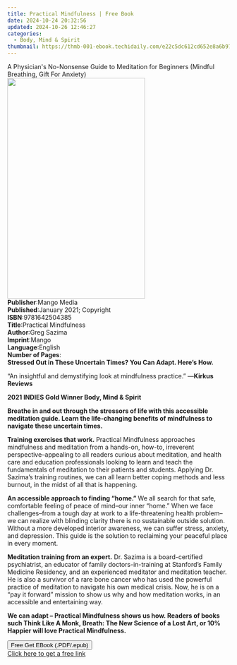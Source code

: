 ```yaml
---
title: Practical Mindfulness | Free Book
date: 2024-10-24 20:32:56
updated: 2024-10-26 12:46:27
categories:
  - Body, Mind & Spirit
thumbnail: https://thmb-001-ebook.techidaily.com/e22c5dc612cd652e8a6b970da4127b7af31e85319adccd56c339ccf71be15460.jpg
---
```

<main id="book-container">
  <div class="flex flex-col">
    <div class="book-brief flex-1 py-6 px-4 sm:p-6 md:py-10 md:px-8">
      <!-- brief-->
      <div class="book-brief-main">
        A Physician's No-Nonsense Guide to Meditation for Beginners (Mindful
        Breathing, Gift For Anxiety)
      </div>
    </div>
    <div
      class="book-meta-info flex-1 grid gap-4 col-start-1 col-end-3 row-start-1 sm:mb-6 sm:grid-cols-4 lg:gap-6 lg:col-start-2 lg:row-end-6 lg:row-span-6 lg:mb-0"
    >
      <div
        class="book-meta-info-left place-content-center mt-4 p-4 text-sm leading-6 col-start-2 col-span-2 dark:text-slate-400"
      >
        <img
          class="w-full h-500 object-cover rounded-lg sm:h-255 sm:col-span-2 lg:col-span-full"
          src="https://img-001-ebook.techidaily.com/427a94fa2beedb68b0381656f8e29b3f1de67db274b7d590df2c87de81f3c8ee.jpg"
          alt=""
          width="312"
          height="500"
        />
      </div>
      <div
        class="book-meta-info-right mt-2 col-start-1 row-start-2 col-span-3 self-center"
      >
        <!-- meta data  -->
        <div class="flex flex-col px-4 md:px-8">
          <div class="flex-1">
            <strong>Publisher</strong>:<span class="px-2">Mango Media</span>
          </div>
          <div class="flex-1">
            <strong>Published</strong>:<span class="px-2"
              >January 2021; Copyright</span
            >
          </div>
          <div class="flex-1">
            <strong>ISBN</strong>:<span class="px-2">9781642504385</span>
          </div>
          <div class="flex-1">
            <strong>Title</strong>:<span class="px-2"
              >Practical Mindfulness</span
            >
          </div>
          <div class="flex-1">
            <strong>Author</strong>:<span class="px-2">Greg Sazima</span>
          </div>
          <div class="flex-1">
            <strong>Imprint</strong>:<span class="px-2">Mango</span>
          </div>
          <div class="flex-1">
            <strong>Language</strong>:<span class="px-2">English</span>
          </div>
          <div class="flex-1">
            <strong>Number of Pages</strong>:<span class="px-2"></span>
          </div>
        </div>
      </div>
    </div>
    <div class="book-description flex-1 py-6 px-4 sm:p-6 md:py-10 md:px-8">
      <div class="book-description-main">
        <div accordion-content="" id="description">
          <strong
            ><b
              >Stressed Out in These Uncertain Times? You Can Adapt. Here’s
              How.</b
            ></strong
          >
          <p>
            “An insightful and demystifying look at mindfulness practice.” —<b
              >Kirkus Reviews</b
            ><br />
          </p>
          <p><b>2021 INDIES Gold Winner Body, Mind &amp; Spirit</b><br /></p>
          <p>
            <b
              >Breathe in and out through the stressors of life with this
              accessible meditation guide. Learn the life-changing benefits of
              mindfulness to navigate these uncertain times.</b
            ><br />
          </p>
          <p>
            <b>Training exercises that work.&nbsp;</b>Practical
            Mindfulness&nbsp;approaches mindfulness and meditation from a
            hands-on, how-to, irreverent perspective–appealing to all readers
            curious about meditation, and health care and education
            professionals looking to learn and teach the fundamentals of
            meditation to their patients and students. Applying Dr. Sazima’s
            training routines, we can all learn better coping methods and less
            burnout, in the midst of all that is happening.<br />
          </p>
          <p>
            <b>An accessible approach to finding “home.”&nbsp;</b>We all search
            for that safe, comfortable feeling of peace of mind–our inner
            “home.” When we face challenges–from a tough day at work to a
            life-threatening health problem–we can realize with blinding clarity
            there is no sustainable outside solution. Without a more developed
            interior awareness, we can suffer stress, anxiety, and depression.
            This guide is the solution to reclaiming your peaceful place in
            every moment.<b></b><br />
          </p>
          <p>
            <b>Meditation training from an expert.</b>&nbsp;Dr. Sazima is a
            board-certified psychiatrist, an educator of family
            doctors-in-training at Stanford’s Family Medicine Residency, and an
            experienced meditator and meditation teacher. He is also a survivor
            of a rare bone cancer who has used the powerful practice of
            meditation to navigate his own medical crisis. Now, he is on a “pay
            it forward” mission to show us why and how meditation works, in an
            accessible and entertaining way.<br />
          </p>
          <p>
            <b
              >We can adapt –&nbsp;Practical Mindfulness&nbsp;shows us
              how.&nbsp;</b
            ><b
              >Readers of books such&nbsp;Think Like A Monk,&nbsp;Breath: The
              New Science of a Lost Art, or&nbsp;10% Happier&nbsp;will
              love&nbsp;Practical Mindfulness.</b
            >
          </p>
        </div>
        <div class="accordion-fader"></div>
      </div>
    </div>
    <div class="book-excerpts flex-1 py-6 px-4 sm:p-6 md:py-10 md:px-8"></div>
    <div
      class="book-about-author flex-1 py-6 px-4 sm:p-6 md:py-10 md:px-8"
    ></div>
    <div class="book-free-get flex-1 py-6 px-4 sm:p-6 md:py-10 md:px-8">
      <button
        id="btn-free-get"
        class="bg-blue-500 hover:bg-blue-700 text-white font-bold py-2 px-4 rounded"
      >
        Free Get EBook (.PDF/.epub)
      </button>
      <div id="countdown-display" class="px-2 text-lg mt-2"></div>
      <a
        id="free-link"
        class="hidden bg-blue-500 hover:bg-blue-700 text-white font-bold py-2 px-4 rounded"
        href="https://www.ebooks.com/en-us/book/210159502/practical-mindfulness/greg-sazima/"
        target="_blank"
        >Click here to get a free link</a
      >
    </div>
    <script>
      let countdownTime = 0;
      let countdownInterval = null;
      document
        .getElementById('btn-free-get')
        .addEventListener('click', startCountdown);
      function startCountdown() {
        countdownTime = new Date().getTime() + 60000 * 3;
        countdownInterval = setInterval(updateCountdown, 1000);
        document.getElementById('btn-free-get').disabled = true;
        document
          .getElementById('btn-free-get')
          .classList.add('bg-gray-500', 'cursor-not-allowed');
      }
      function updateCountdown() {
        let currentTime = new Date().getTime();
        let timeLeft = countdownTime - currentTime;
        let secondsLeft = Math.floor(timeLeft / 1000);
        document.getElementById('countdown-display').innerHTML =
          `Remaining time: ${secondsLeft} seconds.`;
        if (secondsLeft <= 0) {
          clearInterval(countdownInterval);
          document.getElementById('btn-free-get').classList.add('hidden');
          document.getElementById('free-link').classList.remove('hidden');
          document.getElementById('countdown-display').innerHTML = '';
        }
      }
    </script>
  </div>
</main>
